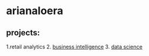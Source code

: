 # arianaloera
## projects:

1.retail analytics
2. [business intelligence](https://github.com/A-Loera/arianaloera/blob/main/Ariana_Loera_Project_5_6%2C_warmup_3100_ulta_quartiles.ipynb)
3. [data science](https://livecsupomona-my.sharepoint.com/:x:/g/personal/arianaloera_cpp_edu/EX1CrgliBS5CoAq_ICZ7KRgBvce-Bi2AUHANvwxgc9lSRw?e=fX6NBx)
